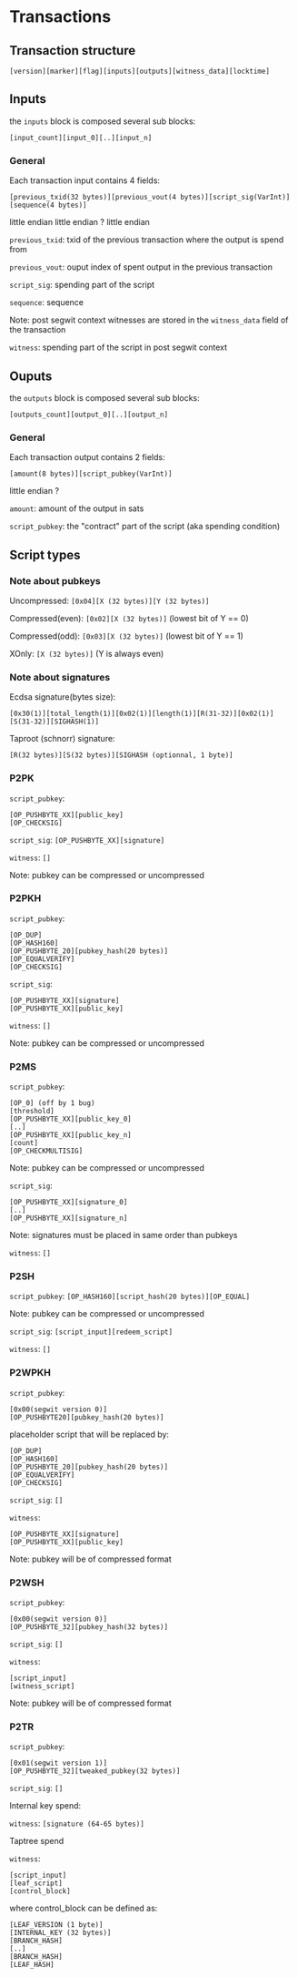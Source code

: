 # Transactions

## Transaction structure

`[version][marker][flag][inputs][outputs][witness_data][locktime]`

## Inputs

the `inputs` block is composed several sub blocks:

`[input_count][input_0][..][input_n]`

### General

Each transaction input contains 4 fields:

`[previous_txid(32 bytes)][previous_vout(4 bytes)][script_sig(VarInt)][sequence(4 bytes)]`

   little endian              little endian               ?             little endian

`previous_txid`: txid of the previous transaction where the output is spend from

`previous_vout`: ouput index of spent output in the previous transaction

`script_sig`: spending part of the script

`sequence`: sequence

Note: post segwit context witnesses are stored in the `witness_data` field of the transaction

`witness`: spending part of the script in post segwit context

## Ouputs

the `outputs` block is composed several sub blocks:

`[outputs_count][output_0][..][output_n]`

### General

Each transaction output contains 2 fields:

`[amount(8 bytes)][script_pubkey(VarInt)]`

   little endian           ?

`amount`: amount of the output in sats

`script_pubkey`: the "contract" part of the script (aka spending condition)

## Script types

### Note about pubkeys

Uncompressed: `[0x04][X (32 bytes)][Y (32 bytes)]`

Compressed(even): `[0x02][X (32 bytes)]` (lowest bit of Y == 0)

Compressed(odd): `[0x03][X (32 bytes)]` (lowest bit of Y == 1)

XOnly: `[X (32 bytes)]` (Y is always even)

### Note about signatures

Ecdsa signature(bytes size): 

`[0x30(1)][total_length(1)][0x02(1)][length(1)][R(31-32)][0x02(1)][S(31-32)][SIGHASH(1)]`

Taproot (schnorr) signature: 

`[R(32 bytes)][S(32 bytes)][SIGHASH (optionnal, 1 byte)]`

### P2PK

`script_pubkey`: 
```
[OP_PUSHBYTE_XX][public_key]
[OP_CHECKSIG]
```

`script_sig`: `[OP_PUSHBYTE_XX][signature]`

`witness`: `[]`

Note: pubkey can be compressed or uncompressed

### P2PKH

`script_pubkey`: 
```
[OP_DUP]
[OP_HASH160]
[OP_PUSHBYTE_20][pubkey_hash(20 bytes)]
[OP_EQUALVERIFY]
[OP_CHECKSIG]
```

`script_sig`: 
```
[OP_PUSHBYTE_XX][signature]
[OP_PUSHBYTE_XX][public_key]
```

`witness`: `[]`

Note: pubkey can be compressed or uncompressed

### P2MS

`script_pubkey`: 
```
[OP_0] (off by 1 bug)
[threshold]
[OP_PUSHBYTE_XX][public_key_0]
[..]
[OP_PUSHBYTE_XX][public_key_n]
[count]
[OP_CHECKMULTISIG]
```

Note: pubkey can be compressed or uncompressed

`script_sig`: 
```
[OP_PUSHBYTE_XX][signature_0]
[..]
[OP_PUSHBYTE_XX][signature_n]
```

Note: signatures must be placed in same order than pubkeys

`witness`: `[]`


### P2SH

`script_pubkey`: `[OP_HASH160][script_hash(20 bytes)][OP_EQUAL]`

Note: pubkey can be compressed or uncompressed

`script_sig`: `[script_input][redeem_script]`

`witness`: `[]`


### P2WPKH

`script_pubkey`: 
```
[0x00(segwit version 0)]
[OP_PUSHBYTE20][pubkey_hash(20 bytes)]
```

placeholder script that will  be replaced by:

```
[OP_DUP]
[OP_HASH160]
[OP_PUSHBYTE_20][pubkey_hash(20 bytes)]
[OP_EQUALVERIFY]
[OP_CHECKSIG]
```

`script_sig`: `[]`

`witness`:
```
[OP_PUSHBYTE_XX][signature]
[OP_PUSHBYTE_XX][public_key]
```

Note: pubkey will be of compressed format


### P2WSH

`script_pubkey`: 
```
[0x00(segwit version 0)]
[OP_PUSHBYTE_32][pubkey_hash(32 bytes)]
```

`script_sig`: `[]`

`witness`:
```
[script_input]
[witness_script]
```

Note: pubkey will be of compressed format

### P2TR

`script_pubkey`: 
```
[0x01(segwit version 1)]
[OP_PUSHBYTE_32][tweaked_pubkey(32 bytes)]
```

`script_sig`: `[]`

Internal key spend:

`witness`: `[signature (64-65 bytes)]`

Taptree spend

`witness`:
```
[script_input]
[leaf_script]
[control_block]
```

where control_block can be defined as:

```
[LEAF_VERSION (1 byte)]
[INTERNAL_KEY (32 bytes)]
[BRANCH_HASH]
[..]
[BRANCH_HASH]
[LEAF_HASH]
```



